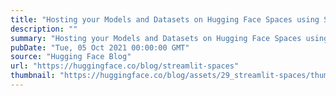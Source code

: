```yaml
---
title: "Hosting your Models and Datasets on Hugging Face Spaces using Streamlit"
description: ""
summary: "Hosting your Models and Datasets on Hugging Face Spaces using Streamlit Showcase your Datasets and M..."
pubDate: "Tue, 05 Oct 2021 00:00:00 GMT"
source: "Hugging Face Blog"
url: "https://huggingface.co/blog/streamlit-spaces"
thumbnail: "https://huggingface.co/blog/assets/29_streamlit-spaces/thumbnail.png"
---
```


